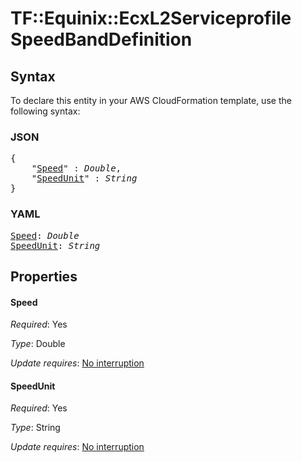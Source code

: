 # TF::Equinix::EcxL2Serviceprofile SpeedBandDefinition

## Syntax

To declare this entity in your AWS CloudFormation template, use the following syntax:

### JSON

<pre>
{
    "<a href="#speed" title="Speed">Speed</a>" : <i>Double</i>,
    "<a href="#speedunit" title="SpeedUnit">SpeedUnit</a>" : <i>String</i>
}
</pre>

### YAML

<pre>
<a href="#speed" title="Speed">Speed</a>: <i>Double</i>
<a href="#speedunit" title="SpeedUnit">SpeedUnit</a>: <i>String</i>
</pre>

## Properties

#### Speed

_Required_: Yes

_Type_: Double

_Update requires_: [No interruption](https://docs.aws.amazon.com/AWSCloudFormation/latest/UserGuide/using-cfn-updating-stacks-update-behaviors.html#update-no-interrupt)

#### SpeedUnit

_Required_: Yes

_Type_: String

_Update requires_: [No interruption](https://docs.aws.amazon.com/AWSCloudFormation/latest/UserGuide/using-cfn-updating-stacks-update-behaviors.html#update-no-interrupt)

